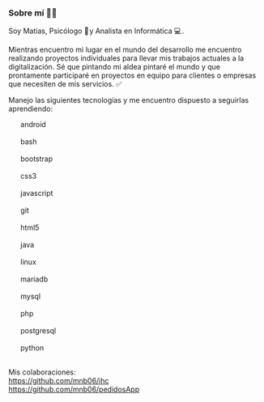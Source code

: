 ### Sobre mí 👨‍💻 

<!--
**m-cea/m-cea** is a ✨ _special_ ✨ repository because its `README.md` (this file) appears on your GitHub profile.

Here are some ideas to get you started:

- 🔭 I’m currently working on ...
- 🌱 I’m currently learning ...
- 👯 I’m looking to collaborate on ...
- 🤔 I’m looking for help with ...
- 💬 Ask me about ...
- 📫 How to reach me: ...
- 😄 Pronouns: ...
- ⚡ Fun fact: ...
-->


Soy Matias, Psicólogo 💬 y Analista en Informática 💻 . 

Mientras encuentro mi lugar en el mundo del desarrollo me encuentro realizando proyectos individuales para llevar mis trabajos actuales a la digitalización. Sé que pintando mi aldea pintaré el mundo y que prontamente participaré en proyectos en equipo para clientes o empresas que necesiten de mis servicios. ✅ 

Manejo las siguientes tecnologías y me encuentro dispuesto a seguirlas aprendiendo:
<ul style="list-style-type:none;">
<li> android </li><br />
<li> bash </li><br />
<li> bootstrap </li><br />
<li> css3 </li><br />
<li> javascript </li><br />
<li> git </li><br />
<li> html5 </li><br />
<li> java </li><br />
<li> linux </li><br />
<li> mariadb </li><br />
<li> mysql </li><br />
<li> php </li><br />
<li> postgresql </li><br />
<li> python </li><br />
</ul>
  
Mis colaboraciones: <br />
https://github.com/mnb06/ihc<br />
https://github.com/mnb06/pedidosApp

  

